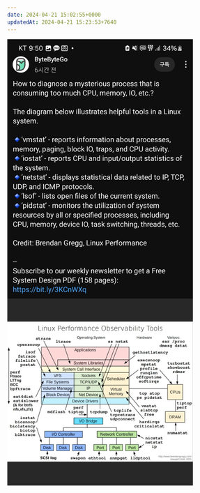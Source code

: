 ```yaml
---
date: 2024-04-21 15:02:55+0000
updatedAt: 2024-04-21 15:23:53+7640
---
```

![Pasted image 20240220131636](real-resource-image/Pasted%20image%2020240220131636.png)